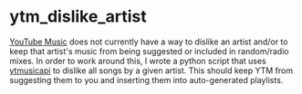 # ytm_dislike_artist

[YouTube Music](https://music.youtube.com) does not currently have a way to dislike an artist and/or to keep that artist's music from being suggested or included in random/radio mixes.
In order to work around this, I wrote a python script that uses [ytmusicapi](https://github.com/sigma67/ytmusicapi) to dislike all songs by a given artist.  This should keep YTM from suggesting them to you and inserting them into auto-generated playlists.
